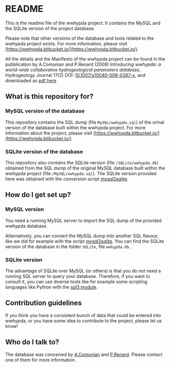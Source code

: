 # README #

This is the readme file of the wwhypda project. It contains the MySQL and the SQLite version of the project database.

Please note that other versions of the database and tools related to
the wwhypda project exists. For more information, please visit
[https://wwhypda.bitbucket.io/](https://wwhypda.bitbucket.io/).

All the details and the Manifesto of the wwhypda project can be found
in the pubblication by A.Comunian and P.Renard (2009) *Introducing
wwhypda: a world-wide collaborative hydrogeological parameters
database*, Hydrogeology Journal 17(2) DOI:
[10.1007/s10040-008-0387-x](http://dx.doi.org/10.1007/s10040-008-0387-x), and downloaded as [pdf here](http://rdcu.be/yGrx)

## What is this repository for? ##

### MySQL version of the database ###

This repository contains the SQL dump (file `MySQL/wwhypda.sql`) of the orinal version of the
database built within the wwhypda project. For more information about
the project, please visit
[https://wwhypda.bitbucket.io/](https://wwhypda.bitbucket.io/).

### SQLite version of the database ###

This repository also contains the SQLite version (file `/SQLite/wwhypda.db`)
obtained from the SQL dump of the original MySQL database built within
the wwhypda project (file `/MySQL/wwhypda.sql`).
The SQLite version provided here was obtained with the conversion
script [mysql2sqlite](https://github.com/dumblob/mysql2sqlite).


## How do I get set up? ##

### MySQL version ###
You need a running MySQL server to import the SQL dump of the provided
wwhypda database.

Alternatively, you can convert the MySQL dump into another SQL
flavour, like we did for example with the script
[mysql2sqlite](https://github.com/dumblob/mysql2sqlite). You can find
the SQLite version of the database in the folder `SQLite`, file
`wwhypda.db`.

### SQLite version ###
The advantage of SQLite over MySQL (or others) is that you do not need a running SQL server to query your database.
Therefore, if you want to consult it, you can use diverse tools like for example
 some scripting languages like Python with the [sql3 module](https://docs.python.org/3/library/sqlite3.html).


## Contribution guidelines ##

If you think you have a consistent bunch of data that could be entered
into wwhypda, or you have some idea to contribute to the project,
please let us know!

## Who do I talk to? ##

The database was conceived by
[A.Comunian](https//sites.unimi.it/alecomunian) and
[P.Renard](https://www.unine.ch/philippe.renard/home/the-team/philippe-renard.html). Please
contact one of them for more information.
